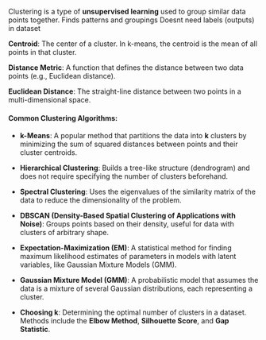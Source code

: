 Clustering is a type of **unsupervised learning** used to group similar data points together. 
Finds patterns and groupings
Doesnt need labels (outputs) in dataset

 **Centroid**: The center of a cluster. In k-means, the centroid is the mean of all points in that cluster.
 
 **Distance Metric**: A function that defines the distance between two data points (e.g., Euclidean distance).
 
 **Euclidean Distance**: The straight-line distance between two points in a multi-dimensional space.

#### **Common Clustering Algorithms:**

- **k-Means**: A popular method that partitions the data into **k** clusters by minimizing the sum of squared distances between points and their cluster centroids.
- **Hierarchical Clustering**: Builds a tree-like structure (dendrogram) and does not require specifying the number of clusters beforehand.
- **Spectral Clustering**: Uses the eigenvalues of the similarity matrix of the data to reduce the dimensionality of the problem.
- **DBSCAN (Density-Based Spatial Clustering of Applications with Noise)**: Groups points based on their density, useful for data with clusters of arbitrary shape.

- **Expectation-Maximization (EM)**: A statistical method for finding maximum likelihood estimates of parameters in models with latent variables, like Gaussian Mixture Models (GMM).
- **Gaussian Mixture Model (GMM)**: A probabilistic model that assumes the data is a mixture of several Gaussian distributions, each representing a cluster.
- **Choosing k**: Determining the optimal number of clusters in a dataset. Methods include the **Elbow Method**, **Silhouette Score**, and **Gap Statistic**.


